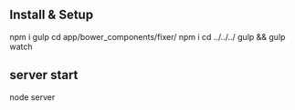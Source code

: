 ## Install &  Setup

npm i 
gulp
cd app/bower_components/fixer/
npm i
cd ../../../
gulp && gulp watch

## server start

node server